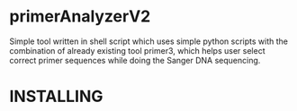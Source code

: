 # primerAnalyzerV2
Simple tool written in shell script which uses simple python scripts with the combination of already existing tool primer3, which helps user select correct primer sequences while doing the Sanger DNA sequencing.

# INSTALLING
